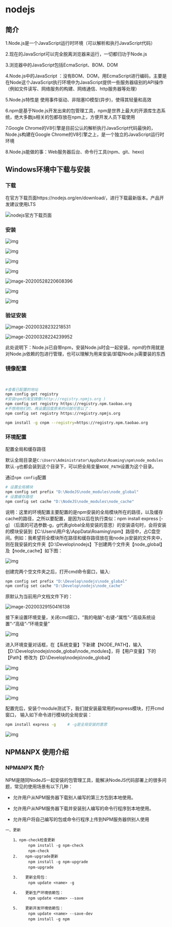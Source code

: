 
# nodejs

## 简介

1.Node.js是一个JavaScript运行时环境（可以解析和执行JavaScript代码）

2.现在的JavaScript可以完全脱离浏览器来运行，一切都归功于Node.js

3.浏览器中的JavaScript包括EcmaScript、BOM、DOM

4.Node.js中的JavaScript  ：没有BOM、DOM，用EcmaScript进行编码，主要是在Node这个JavaScript执行环境中为JavaScript提供一些服务器级别的API操作（例如文件读写、网络服务的构建、网络通信、http服务器等处理）

5.Node.js特性是 使用事件驱动、非阻塞IO模型(异步)，使得其轻量和高效

6.npm是基于Node.js开发出来的包管理工具，npm是世界上最大的开源库生态系统，绝大多数js相关的包都存放在npm上，方便开发人员下载使用

7.Google Chrome的V8引擎是目前公认的解析执行JavaScript代码最快的，Node.js构建在Google Chrome的V8引擎之上，是一个独立的JavaScript运行时环境

8.Node.js能做的事：Web服务器后台、命令行工具(npm、git、hexo)

## Windows环境中下载与安装

### 下载

在官方下载页面https://nodejs.org/en/download/，进行下载最新版本。产品开发建议使用LTS

![nodejs官方下载页面](nodejs.assets/image-20200328222134225.png)

### 安装

![img](nodejs.assets/2267589-131af95ee6ebc811.png)

![img](nodejs.assets/2267589-69648c7b8aa496fe.png)

![img](nodejs.assets/2267589-b87cc08121e1c880.png)

![img](nodejs.assets/2267589-f40b21a6ccbebefa.png)

![image-20200528220608396](nodejs.assets/image-20200528220608396.png)

![img](nodejs.assets/2267589-3a9b3706c81fb5fa.png)

![img](nodejs.assets/2267589-adca4baa7f0d7190.png)

### 验证安装

![image-20200328232218531](nodejs.assets/image-20200328232218531.png)

![image-20200328224239952](nodejs.assets/image-20200328224239952.png)

此处说明下：Node.js已自带npm，安装Node.js时会一起安装，npm的作用就是对Node.js依赖的包进行管理，也可以理解为用来安装/卸载Node.js需要装的东西

### 镜像配置

​																																																																												

```bash
#查看已配置的地址
npm config get registry
#安装npm的淘宝镜像(http://registry.npmjs.org )
npm config set registry https://registry.npm.taobao.org
#不想用他们的，再设置回度原来的问就可答以了：
npm config set registry https://registry.npmjs.org

npm install -g cnpm --registry=https://registry.npm.taobao.org
```



### 环境配置

配置全局和缓存路径

默认全局目录是`C:\Users\Administrator\AppData\Roaming\npm\node_modules`默认`-g`也都会装到这个目录下，可以把全局变量`NODE_PATH`设置为这个目录。

通过`npm config`配置

```bash
# 设置全局模块
npm config set prefix "D:\NodeJS\node_modules\node_global"
# 设置缓存路径
npm config set cache "D:\NodeJS\node_modules\node_cache"
```



说明：这里的环境配置主要配置的是npm安装的全局模块所在的路径，以及缓存cache的路径，之所以要配置，是因为以后在执行类似：npm  install express [-g]  （后面的可选参数-g，g代表global全局安装的意思）的安装语句时，会将安装的模块安装到【C:\Users\用户名\AppData\Roaming\npm】路径中，占C盘空间。例如：我希望将全模块所在路径和缓存路径放在我node.js安装的文件夹中，则在我安装的文件夹【D:\Develop\nodejs】下创建两个文件夹【node_global】及【node_cache】如下图：

![img](nodejs.assets/2267589-51ed23771f3a86e2.png)

创建完两个空文件夹之后，打开cmd命令窗口，输入:

```bash
npm config set prefix "D:\Develop\nodejs\node_global"
npm config set cache "D:\Develop\nodejs\node_cache"
```

原默认为当前用户文档文件下的：

![image-20200329150416138](nodejs.assets/image-20200329150416138.png)

接下来设置环境变量，关闭cmd窗口，“我的电脑”-右键-“属性”-“高级系统设置”-“高级”-“环境变量”

![img](nodejs.assets/2267589-7fd332c898799325.png)

进入环境变量对话框，在【系统变量】下新建【NODE_PATH】，输入【D:\Develop\nodejs\node_global\node_modules】，将【用户变量】下的【Path】修改为【D:\Develop\nodejs\node_global】

![img](nodejs.assets/2267589-ca94af8646fab0b4-1586667017630.png)

![img](nodejs.assets/2267589-d469f4d79081582a-1586667027806.png)

![img](nodejs.assets/2267589-f46d2598f3d53958.png)

![img](nodejs.assets/2267589-3c48768a577428f5.png)

配置完后，安装个module测试下，我们就安装最常用的express模块，打开cmd窗口，
输入如下命令进行模块的全局安装：

```bash
npm install express -g     # -g是全局安装的意思
```

![img](nodejs.assets/2267589-fb7a6e61c1b99541.png)



## NPM&NPX 使用介绍

### NPM&NPX 简介

NPM是随同NodeJS一起安装的包管理工具，能解决NodeJS代码部署上的很多问题，常见的使用场景有以下几种：

- 允许用户从NPM服务器下载别人编写的第三方包到本地使用。

- 允许用户从NPM服务器下载并安装别人编写的命令行程序到本地使用。

- 允许用户将自己编写的包或命令行程序上传到NPM服务器供别人使用

```
一、更新

　　1、npm-check检查更新
　　　　　　npm install -g npm-check
　　　　　　npm-check
　　2.　　npm-upgrade更新
　　　　　　npm install -g npm-upgrade
　　　　　　npm-upgrade

　　3.　　更新全局包：
　　　　　　npm update <name> -g

　　4.　　更新生产环境依赖包：
　　　　　　npm update <name> --save

　　5.　　更新开发环境依赖包：
　　　　　　npm update <name> --save-dev
　　　　　　npm install -g npm
```
